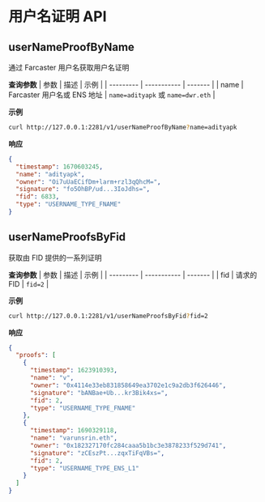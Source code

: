 # 用户名证明 API

## userNameProofByName

通过 Farcaster 用户名获取用户名证明

**查询参数**
| 参数 | 描述 | 示例 |
| --------- | ----------- | ------- |
| name | Farcaster 用户名或 ENS 地址 | `name=adityapk` 或 `name=dwr.eth` |

**示例**

```bash
curl http://127.0.0.1:2281/v1/userNameProofByName?name=adityapk
```

**响应**

```json
{
  "timestamp": 1670603245,
  "name": "adityapk",
  "owner": "Oi7uUaECifDm+larm+rzl3qQhcM=",
  "signature": "fo5OhBP/ud...3IoJdhs=",
  "fid": 6833,
  "type": "USERNAME_TYPE_FNAME"
}
```

## userNameProofsByFid

获取由 FID 提供的一系列证明

**查询参数**
| 参数 | 描述 | 示例 |
| --------- | ----------- | ------- |
| fid | 请求的 FID | `fid=2` |

**示例**

```bash
curl http://127.0.0.1:2281/v1/userNameProofsByFid?fid=2
```

**响应**

```json
{
  "proofs": [
    {
      "timestamp": 1623910393,
      "name": "v",
      "owner": "0x4114e33eb831858649ea3702e1c9a2db3f626446",
      "signature": "bANBae+Ub...kr3Bik4xs=",
      "fid": 2,
      "type": "USERNAME_TYPE_FNAME"
    },
    {
      "timestamp": 1690329118,
      "name": "varunsrin.eth",
      "owner": "0x182327170fc284caaa5b1bc3e3878233f529d741",
      "signature": "zCEszPt...zqxTiFqVBs=",
      "fid": 2,
      "type": "USERNAME_TYPE_ENS_L1"
    }
  ]
}
```
